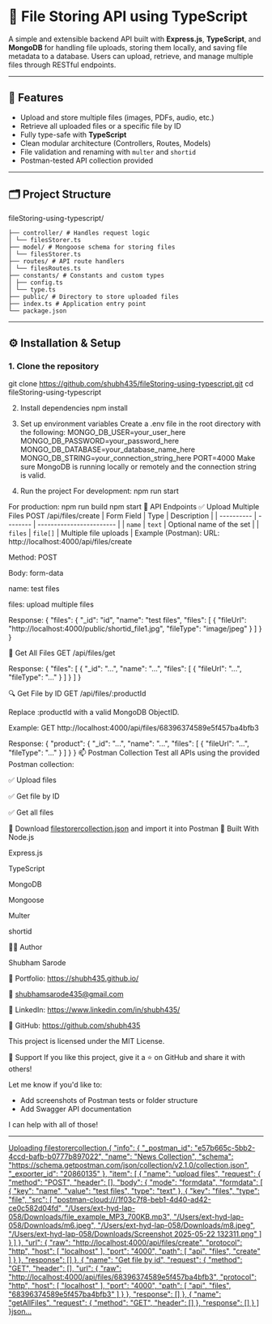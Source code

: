 # 📁 File Storing API using TypeScript

A simple and extensible backend API built with **Express.js**, **TypeScript**, and **MongoDB** for handling file uploads, storing them locally, and saving file metadata to a database. Users can upload, retrieve, and manage multiple files through RESTful endpoints.

---

## 🚀 Features

- Upload and store multiple files (images, PDFs, audio, etc.)
- Retrieve all uploaded files or a specific file by ID
- Fully type-safe with **TypeScript**
- Clean modular architecture (Controllers, Routes, Models)
- File validation and renaming with `multer` and `shortid`
- Postman-tested API collection provided

---

## 🗂️ Project Structure

fileStoring-using-typescript/
```
├── controller/ # Handles request logic
│ └── filesStorer.ts
├── model/ # Mongoose schema for storing files
│ └── filesStorer.ts
├── routes/ # API route handlers
│ └── filesRoutes.ts
├── constants/ # Constants and custom types
│ ├── config.ts
│ └── type.ts
├── public/ # Directory to store uploaded files
├── index.ts # Application entry point
└── package.json

```
---

## ⚙️ Installation & Setup

### 1. Clone the repository


git clone https://github.com/shubh435/fileStoring-using-typescript.git
cd fileStoring-using-typescript

2. Install dependencies
npm install
3. Set up environment variables
Create a .env file in the root directory with the following:
MONGO_DB_USER=your_user_here
MONGO_DB_PASSWORD=your_password_here
MONGO_DB_DATABASE=your_database_name_here
MONGO_DB_STRING=your_connection_string_here
PORT=4000
Make sure MongoDB is running locally or remotely and the connection string is valid.

4. Run the project
For development:
npm run start

For production:
npm run build
npm start
🧪 API Endpoints
✅ Upload Multiple Files
POST /api/files/create
| Form Field | Type     | Description              |
| ---------- | -------- | ------------------------ |
| `name`     | `text`   | Optional name of the set |
| `files`    | `file[]` | Multiple file uploads    |
Example (Postman):
URL: http://localhost:4000/api/files/create

Method: POST

Body: form-data

name: test files

files: upload multiple files

Response:
{
  "files": {
    "_id": "id",
    "name": "test files",
    "files": [
      {
        "fileUrl": "http://localhost:4000/public/shortid_file1.jpg",
        "fileType": "image/jpeg"
      }
    ]
  }
}

📄 Get All Files
GET /api/files/get

Response:
{
  "files": [
    {
      "_id": "...",
      "name": "...",
      "files": [
        {
          "fileUrl": "...",
          "fileType": "..."
        }
      ]
    }
  ]
}


🔍 Get File by ID
GET /api/files/:productId

Replace :productId with a valid MongoDB ObjectID.

Example:
GET http://localhost:4000/api/files/68396374589e5f457ba4bfb3

Response:
{
  "product": {
    "_id": "...",
    "name": "...",
    "files": [
      {
        "fileUrl": "...",
        "fileType": "..."
      }
    ]
  }
}
📫 Postman Collection
Test all APIs using the provided Postman collection:

✅ Upload files

✅ Get file by ID

✅ Get all files

🔗 Download [filestorercollection.json](https://github.com/user-attachments/files/20517647/filestorercollection.json) and import it into Postman
🧱 Built With
Node.js

Express.js

TypeScript

MongoDB

Mongoose

Multer

shortid

🙋‍♂️ Author

Shubham Sarode

🔗 Portfolio: https://shubh435.github.io/

📧 shubhamsarode435@gmail.com

🔗 LinkedIn: https://www.linkedin.com/in/shubh435/

🔗 GitHub: https://github.com/shubh435


This project is licensed under the MIT License.

🌟 Support
If you like this project, give it a ⭐ on GitHub and share it with others!

Let me know if you'd like to:

- Add screenshots of Postman tests or folder structure
- Add Swagger API documentation

I can help with all of those!

---
[Uploading filestorercollection.{
	"info": {
		"_postman_id": "e57b665c-5bb2-4ccd-bafb-b0777b897022",
		"name": "News Collection",
		"schema": "https://schema.getpostman.com/json/collection/v2.1.0/collection.json",
		"_exporter_id": "20860135"
	},
	"item": [
		{
			"name": "upload files",
			"request": {
				"method": "POST",
				"header": [],
				"body": {
					"mode": "formdata",
					"formdata": [
						{
							"key": "name",
							"value": "test files",
							"type": "text"
						},
						{
							"key": "files",
							"type": "file",
							"src": [
								"postman-cloud:///1f03c7f8-beb1-4d40-ad42-ce0c582d04fd",
								"/Users/ext-hyd-lap-058/Downloads/file_example_MP3_700KB.mp3",
								"/Users/ext-hyd-lap-058/Downloads/m6.jpeg",
								"/Users/ext-hyd-lap-058/Downloads/m8.jpeg",
								"/Users/ext-hyd-lap-058/Downloads/Screenshot 2025-05-22 132311.png"
							]
						}
					]
				},
				"url": {
					"raw": "http://localhost:4000/api/files/create",
					"protocol": "http",
					"host": [
						"localhost"
					],
					"port": "4000",
					"path": [
						"api",
						"files",
						"create"
					]
				}
			},
			"response": []
		},
		{
			"name": "Get file by id",
			"request": {
				"method": "GET",
				"header": [],
				"url": {
					"raw": "http://localhost:4000/api/files/68396374589e5f457ba4bfb3",
					"protocol": "http",
					"host": [
						"localhost"
					],
					"port": "4000",
					"path": [
						"api",
						"files",
						"68396374589e5f457ba4bfb3"
					]
				}
			},
			"response": []
		},
		{
			"name": "getAllFiles",
			"request": {
				"method": "GET",
				"header": []
			},
			"response": []
		}
	]
}json…]()
